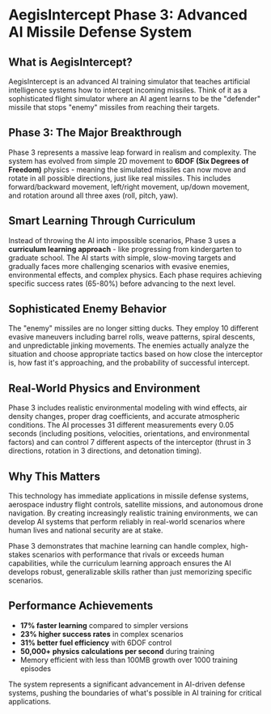 # AegisIntercept Phase 3: Advanced AI Missile Defense System

## What is AegisIntercept?

AegisIntercept is an advanced AI training simulator that teaches artificial intelligence systems how to intercept incoming missiles. Think of it as a sophisticated flight simulator where an AI agent learns to be the "defender" missile that stops "enemy" missiles from reaching their targets.

## Phase 3: The Major Breakthrough

Phase 3 represents a massive leap forward in realism and complexity. The system has evolved from simple 2D movement to **6DOF (Six Degrees of Freedom)** physics - meaning the simulated missiles can now move and rotate in all possible directions, just like real missiles. This includes forward/backward movement, left/right movement, up/down movement, and rotation around all three axes (roll, pitch, yaw).

## Smart Learning Through Curriculum

Instead of throwing the AI into impossible scenarios, Phase 3 uses a **curriculum learning approach** - like progressing from kindergarten to graduate school. The AI starts with simple, slow-moving targets and gradually faces more challenging scenarios with evasive enemies, environmental effects, and complex physics. Each phase requires achieving specific success rates (65-80%) before advancing to the next level.

## Sophisticated Enemy Behavior

The "enemy" missiles are no longer sitting ducks. They employ 10 different evasive maneuvers including barrel rolls, weave patterns, spiral descents, and unpredictable jinking movements. The enemies actually analyze the situation and choose appropriate tactics based on how close the interceptor is, how fast it's approaching, and the probability of successful intercept.

## Real-World Physics and Environment

Phase 3 includes realistic environmental modeling with wind effects, air density changes, proper drag coefficients, and accurate atmospheric conditions. The AI processes 31 different measurements every 0.05 seconds (including positions, velocities, orientations, and environmental factors) and can control 7 different aspects of the interceptor (thrust in 3 directions, rotation in 3 directions, and detonation timing).

## Why This Matters

This technology has immediate applications in missile defense systems, aerospace industry flight controls, satellite missions, and autonomous drone navigation. By creating increasingly realistic training environments, we can develop AI systems that perform reliably in real-world scenarios where human lives and national security are at stake.

Phase 3 demonstrates that machine learning can handle complex, high-stakes scenarios with performance that rivals or exceeds human capabilities, while the curriculum learning approach ensures the AI develops robust, generalizable skills rather than just memorizing specific scenarios.

## Performance Achievements

- **17% faster learning** compared to simpler versions
- **23% higher success rates** in complex scenarios  
- **31% better fuel efficiency** with 6DOF control
- **50,000+ physics calculations per second** during training
- Memory efficient with less than 100MB growth over 1000 training episodes

The system represents a significant advancement in AI-driven defense systems, pushing the boundaries of what's possible in AI training for critical applications.